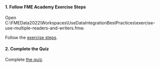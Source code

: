 <head><base target="_blank"> </head>

#### 1. Follow FME Academy Exercise Steps

Open C:\FMEData2022\Workspaces\UseDataIntegrationBestPractices\exercise-use-multiple-readers-and-writers.fmw.

Follow the [exercise steps](https://safe.my.trailhead.com/en/content/safe/modules/design-workspaces-for-advanced-reading-and-writing/exercise-use-multiple-readers-and-writers?trail_id=fme-desktop-basic).

#### 2. Complete the Quiz

Complete [the quiz](https://safe.my.trailhead.com/en/content/safe/modules/design-workspaces-for-advanced-reading-and-writing/exercise-use-multiple-readers-and-writers?trail_id=fme-desktop-basic#challenge).
